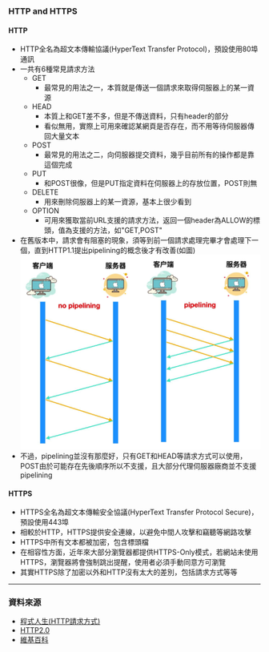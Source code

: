 ### HTTP and HTTPS

#### HTTP

- HTTP全名為超文本傳輸協議(HyperText Transfer Protocol)，預設使用80埠通訊
- 一共有6種常見請求方法
  - GET
    - 最常見的用法之一，本質就是傳送一個請求來取得伺服器上的某一資源
  - HEAD
    - 本質上和GET差不多，但是不傳送資料，只有header的部分
    - 看似無用，實際上可用來確認某網頁是否存在，而不用等待伺服器傳回大量文本
  - POST
    - 最常見的用法之二，向伺服器提交資料，幾乎目前所有的操作都是靠這個完成
  - PUT
    - 和POST很像，但是PUT指定資料在伺服器上的存放位置，POST則無
  - DELETE
    - 用來刪除伺服器上的某一資源，基本上很少看到
  - OPTION
    - 可用來獲取當前URL支援的請求方法，返回一個header為ALLOW的標頭，值為支援的方法，如"GET,POST"
- 在舊版本中，請求會有阻塞的現象，須等到前一個請求處理完畢才會處理下一個，直到HTTP1.1提出pipelining的概念後才有改善(如圖)
  ![圖1](./picture/1.jpg)
- 不過，pipelining並沒有那麼好，只有GET和HEAD等請求方式可以使用，POST由於可能存在先後順序所以不支援，且大部分代理伺服器廠商並不支援pipelining

#### HTTPS

- HTTPS全名為超文本傳輸安全協議(HyperText Transfer Protocol Secure)，預設使用443埠
- 相較於HTTP，HTTPS提供安全連線，以避免中間人攻擊和竊聽等網路攻擊
- HTTPS中所有文本都被加密，包含標頭檔
- 在相容性方面，近年來大部分瀏覽器都提供HTTPS-Only模式，若網站未使用HTTPS，瀏覽器將會強制跳出提醒，使用者必須手動同意方可瀏覽
- 其實HTTPS除了加密以外和HTTP沒有太大的差別，包括請求方式等等
___

### 資料來源

 - [程式人生(HTTP請求方式)](https://www.796t.com/content/1543599004.html)
 - [HTTP2.0](https://iter01.com/614030.html)
 - [維基百科](https://zh.wikipedia.org/zh-tw/%E8%B6%85%E6%96%87%E6%9C%AC%E4%BC%A0%E8%BE%93%E5%8D%8F%E8%AE%AE)